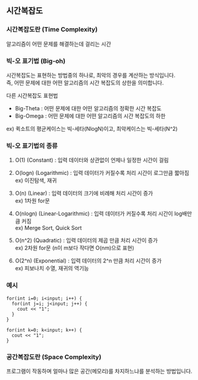 ## 시간복잡도

### 시간복잡도란 (Time Complexity)

알고리즘이 어떤 문제를 해결하는데 걸리는 시간

### 빅-오 표기법 (Big-oh)

시간복잡도는 표현하는 방법중의 하나로, 최악의 경우를 계산하는 방식입니다.  
즉, 어떤 문제에 대한 어떤 알고리즘의 시간 복잡도의 상한을 의미합니다.

다른 시간복잡도 표현법
- Big-Theta : 어떤 문제에 대한 어떤 알고리즘의 정확한 시간 복잡도  
- Big-Omega : 어떤 문제에 대한 어떤 알고리즘의 시간 복잡도의 하한  

ex) 퀵소트의 평균케이스는 빅-세타(NlogN)이고, 최악케이스는 빅-세타(N^2)


### 빅-오 표기법의 종류

1) O(1) (Constant) : 입력 데이터와 상관없이 언제나 일정한 시간이 걸림

2) O(logn) (Logarithmic) : 입력 데이터가 커질수록 처리 시간이 로그만큼 짧아짐  
ex) 이진탐색, 재귀

3) O(n) (Linear) : 입력 데이터의 크기에 비례해 처리 시간이 증가  
ex) 1차원 for문

4) O(nlogn) (Linear-Logarithmic) : 입력 데이터가 커질수록 처리 시간이 log배만큼 커짐  
ex) Merge Sort, Quick Sort

5) O(n^2) (Quadratic) : 입력 데이터의 제곱 만큼 처리 시간이 증가  
ex) 2차원 for문 (n이 m보다 작다면 O(nm)으로 표현)

6) O(2^n) (Exponential) : 입력 데이터의 2^n 만큼 처리 시간이 증가  
ex) 피보나치 수열, 재귀의 역기능


### 예시

```
for(int i=0; i<input; i++) {
  for(int j=i; j<input; j++) {
    cout << "1";
  }
}

for(int k=0; k<input; k++) {
  cout << "1";
}

```





### 공간복잡도란 (Space Complexity)

프로그램이 작동하며 얼마나 많은 공간(메모리)를 차지하느냐를 분석하는 방법입니다.
